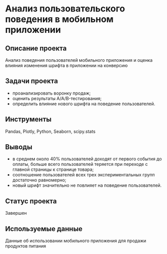 # Анализ пользовательского поведения в мобильном приложении

## Описание проекта
Анализ поведения пользователей мобильного приложения и оценка влияния изменения шрифта в приложении на конверсию

## Задачи проекта
- проанализировать воронку продаж;
- оценить результаты A/A/B-тестирования;
- определить влияние нового шрифта на поведение пользователей.

## Инструменты
Pandas, Plotly, Python, Seaborn, scipy.stats

## Выводы
- в среднем около 40% пользователей доходят от первого события до оплаты, больше всего пользователей теряется при переходе с главной страницы к странице товара;
- соотношение пользователей всех трех экспериментальных групп достаточно равномерно;
- новый шрифт значительно не повлияет на поведение пользователей.

## Статус проекта
Завершен

## Используемые данные
Данные об использовании мобильного приложения для продажи продуктов питания
